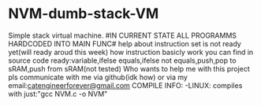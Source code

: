# NVM-dumb-stack-VM
Simple stack virtual machine.
#IN CURRENT STATE ALL PROGRAMMS HARDCODED INTO MAIN FUNC#
help about instruction set is not ready yet(will ready aroud this week)
how instruction basicly work you can find in source code
ready:variable,ifelse equals,ifelse not equals,push,pop to sRAM,push from sRAM(not tested)
Who wants to help me with this project pls communicate with me via github(idk how) or via my email:catengineerforever@gmail.com
COMPILE INFO:
-LINUX: compiles with just:"gcc NVM.c -o NVM"

